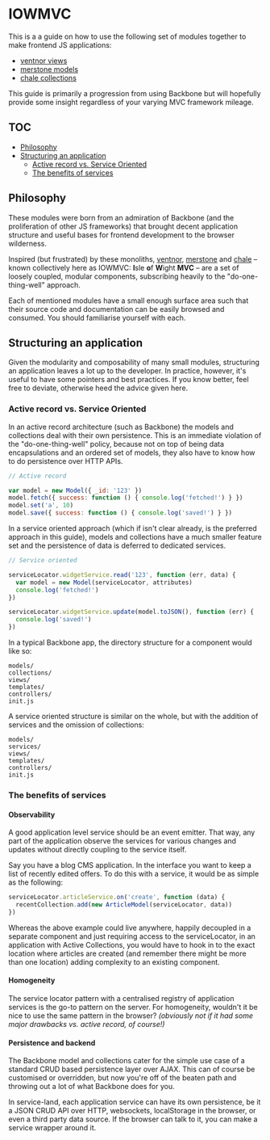 # IOWMVC

This is a a guide on how to use the following set of modules together to make
frontend JS applications:

- [ventnor views][ventnor]
- [merstone models][merstone]
- [chale collections][chale]

This guide is primarily a progression from using Backbone but will hopefully provide some insight regardless of your varying MVC framework mileage.

## TOC

- [Philosophy](#philosophy)
- [Structuring an application](#structuring-an-application)
  - [Active record vs. Service Oriented](#active-record-vs-service-oriented)
  - [The benefits of services](#the-benefits-of-services)

## Philosophy

These modules were born from an admiration of Backbone (and the proliferation
of other JS frameworks) that brought decent application structure and useful
bases for frontend development to the browser wilderness.

Inspired (but frustrated) by these monoliths, [ventnor][ventnor], [merstone][merstone]
and [chale][chale] – known collectively here as IOWMVC: **I**sle **o**f **W**ight
**MVC** – are a set of loosely coupled, modular components, subscribing heavily
to the "do-one-thing-well" approach.

Each of mentioned modules have a small enough surface area such that their source
code and documentation can be easily browsed and consumed. You should familiarise
yourself with each.

## Structuring an application

Given the modularity and composability of many small modules, structuring an
application leaves a lot up to the developer. In practice, however, it's useful
to have some pointers and best practices. If you know better, feel free to deviate,
otherwise heed the advice given here.

### Active record vs. Service Oriented

In an active record architecture (such as Backbone) the models and collections deal with their own persistence. This is an immediate violation of the "do-one-thing-well" policy, because not on top of being data encapsulations and an ordered set of models, they also have to know how to do persistence over HTTP APIs.

```js
// Active record

var model = new Model({ _id: '123' })
model.fetch({ success: function () { console.log('fetched!') } })
model.set('a', 10)
model.save({ success: function () { console.log('saved!') } })
```

In a service oriented approach (which if isn't clear already, is the preferred approach in this guide), models and collections have a much smaller feature set and the persistence of data is deferred to dedicated services.

```js
// Service oriented

serviceLocator.widgetService.read('123', function (err, data) {
  var model = new Model(serviceLocator, attributes)
  console.log('fetched!')
})

serviceLocator.widgetService.update(model.toJSON(), function (err) {
  console.log('saved!')
})
```

In a typical Backbone app, the directory structure for a component would like so:

```
models/
collections/
views/
templates/
controllers/
init.js
```

A service oriented structure is similar on the whole, but with the addition of services and the omission of collections:

```
models/
services/
views/
templates/
controllers/
init.js
```

### The benefits of services

#### Observability

A good application level service should be an event emitter. That way, any part of the application observe the services for various changes and updates without directly coupling to the service itself.

Say you have a blog CMS application. In the interface you want to keep a list of recently edited offers. To do this with a service, it would be as simple as the following:

```js
serviceLocator.articleService.on('create', function (data) {
  recentCollection.add(new ArticleModel(serviceLocator, data))
})
```

Whereas the above example could live anywhere, happily decoupled in a separate component and just requiring access to the serviceLocator, in an application with Active Collections, you would have to hook in to the exact location where articles are created (and remember there might be more than one location) adding complexity to an existing component.

#### Homogeneity

The service locator pattern with a centralised registry of application services is the go-to pattern on the server. For homogeneity, wouldn't it be nice to use the same pattern in the browser? *(obviously not if it had some major drawbacks vs. active record, of course!)*

#### Persistence and backend

The Backbone model and collections cater for the simple use case of a standard CRUD based persistence layer over AJAX. This can of course be customised or overridden, but now you're off of the beaten path and throwing out a lot of what Backbone does for you.

In service-land, each application service can have its own persistence, be it a JSON CRUD API over HTTP, websockets, localStorage in the browser, or even a third party data source. If the browser can talk to it, you can make a service wrapper around it.

[ventnor]: https://github.com/bengourley/ventnor
[merstone]: https://github.com/bengourley/merstone
[chale]: https://github.com/bengourley/chale
